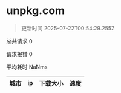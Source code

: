 
  # unpkg.com

  > 更新时间 2025-07-22T00:54:29.255Z
  
  总共请求 0

  请求报错 0

  平均耗时 NaNms

|城市|ip|下载大小|速度|
|-----|----------|---|---|

  